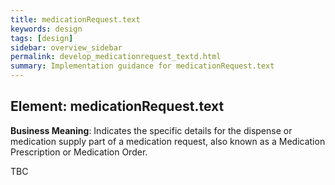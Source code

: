 ```yaml
---
title: medicationRequest.text
keywords: design
tags: [design]
sidebar: overview_sidebar
permalink: develop_medicationrequest_textd.html
summary: Implementation guidance for medicationRequest.text
---
```


## Element: medicationRequest.text

**Business Meaning**: Indicates the specific details for the dispense or medication supply part of a medication request, also known as a Medication Prescription or Medication Order.

TBC
